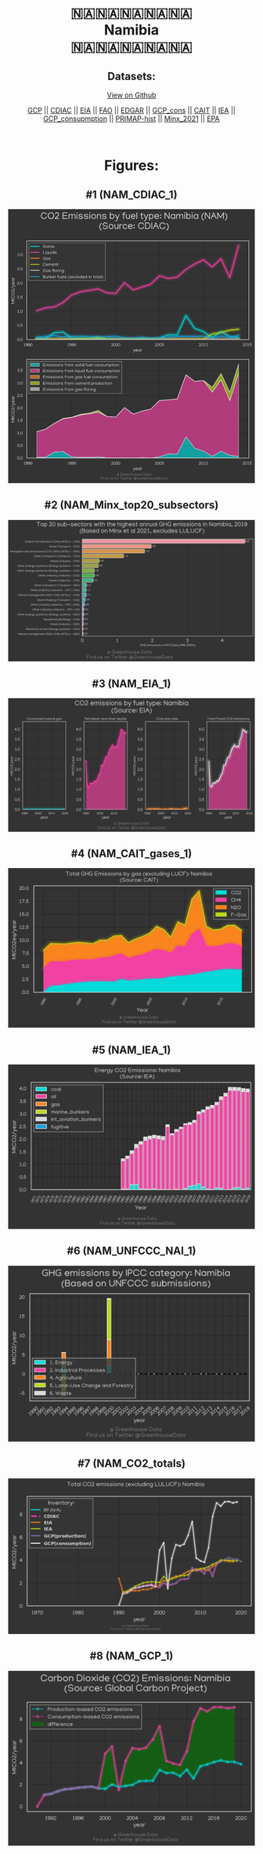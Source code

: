 
<center>
<h1 align="center">
🇳🇦🇳🇦🇳🇦🇳🇦🇳🇦
<br>
Namibia
<br>
🇳🇦🇳🇦🇳🇦🇳🇦🇳🇦
</h1>
<h2>Datasets:</h2>
<p><a href="https://github.com/dquintani/GreenhouseData/tree/master/country_data/NAM_Namibia/data">View on Github</a>
<br></p><p><a href="data/NAM_GCP.csv">GCP</a> || <a href="data/NAM_CDIAC.csv">CDIAC</a> || <a href="data/NAM_EIA.csv">EIA</a> || <a href="data/NAM_FAO.csv">FAO</a> || <a href="data/NAM_EDGAR.csv">EDGAR</a> || <a href="data/NAM_GCP_cons.csv">GCP_cons</a> || <a href="data/NAM_CAIT.csv">CAIT</a> || <a href="data/NAM_IEA.csv">IEA</a> || <a href="data/NAM_GCP_consupmption.csv">GCP_consupmption</a> || <a href="data/NAM_PRIMAP-hist.csv">PRIMAP-hist</a> || <a href="data/NAM_Minx_2021.csv">Minx_2021</a> || <a href="data/NAM_EPA.csv">EPA</a></p><p><br></p>
<h1>Figures:</h1><h2>#1 (NAM_CDIAC_1)</h2>
<p><img alt="" src="figures/NAM_CDIAC_1.png" /></p><h2>#2 (NAM_Minx_top20_subsectors)</h2>
<p><img alt="" src="figures/NAM_Minx_top20_subsectors.png" /></p><h2>#3 (NAM_EIA_1)</h2>
<p><img alt="" src="figures/NAM_EIA_1.png" /></p><h2>#4 (NAM_CAIT_gases_1)</h2>
<p><img alt="" src="figures/NAM_CAIT_gases_1.png" /></p><h2>#5 (NAM_IEA_1)</h2>
<p><img alt="" src="figures/NAM_IEA_1.png" /></p><h2>#6 (NAM_UNFCCC_NAI_1)</h2>
<p><img alt="" src="figures/NAM_UNFCCC_NAI_1.png" /></p><h2>#7 (NAM_CO2_totals)</h2>
<p><img alt="" src="figures/NAM_CO2_totals.png" /></p><h2>#8 (NAM_GCP_1)</h2>
<p><img alt="" src="figures/NAM_GCP_1.png" /></p>